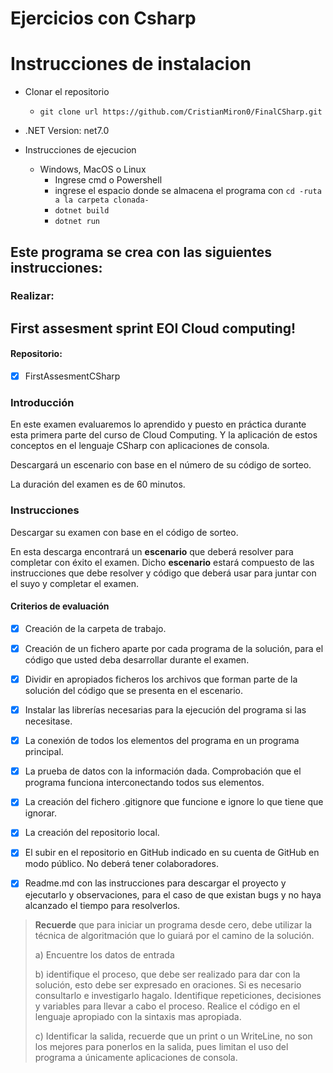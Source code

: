 # Ejercicios con Csharp

# Instrucciones de instalacion

- Clonar el repositorio
  - `git clone url https://github.com/CristianMiron0/FinalCSharp.git`

- .NET Version: net7.0

- Instrucciones de ejecucion
  - Windows, MacOS o Linux
    - Ingrese cmd o Powershell
    - ingrese el espacio donde se almacena el programa con `cd -ruta a la carpeta clonada-`
    - `dotnet build`
    - `dotnet run`


## Este programa se crea con las siguientes instrucciones:

### Realizar:

## First assesment sprint EOI Cloud computing!

#### Repositorio:

- [x] FirstAssesmentCSharp

### Introducción

En este examen evaluaremos lo aprendido y puesto en práctica durante esta primera parte del curso de Cloud Computing. Y la aplicación de estos conceptos en el lenguaje CSharp con aplicaciones de consola.

Descargará un escenario con base en el número de su código de sorteo.

La duración del examen es de 60 minutos.

### Instrucciones

Descargar su examen con base en el código de sorteo. 

En esta descarga encontrará un **escenario** que deberá resolver para completar con éxito el examen. Dicho **escenario** estará compuesto de las instrucciones que debe resolver y código que deberá usar para juntar con el suyo y completar el examen.

#### Criterios de evaluación

- [x] Creación de la carpeta de trabajo.

- [x] Creación de un fichero aparte por cada programa de la solución, para el código que usted deba desarrollar durante el examen.
- [x] Dividir en apropiados ficheros los archivos que forman parte de la solución del código que se presenta en el escenario.
- [x] Instalar las librerías necesarias para la ejecución del programa si las necesitase. 
- [x] La conexión de todos los elementos del programa en un programa principal.
- [x] La prueba de datos con la información dada. Comprobación que el programa funciona interconectando todos sus elementos.

- [x] La creación del fichero .gitignore que funcione e ignore lo que tiene que ignorar.

- [x] La creación del repositorio local.

- [x] El subir en el repositorio en GitHub indicado en su cuenta de GitHub en modo público. No deberá tener colaboradores.
- [x] Readme.md con las instrucciones para descargar el proyecto y ejecutarlo y observaciones, para el caso de que existan bugs y no haya alcanzado el tiempo para resolverlos.

> **Recuerde** que para iniciar un programa desde cero, debe utilizar la técnica de algoritmación que lo guiará por el camino de la solución.
>
> a) Encuentre los datos de entrada
>
> b) identifique el proceso, que debe ser realizado para dar con la solución, esto debe ser expresado en oraciones. Si es necesario consultarlo e investigarlo hagalo. Identifique repeticiones, decisiones y variables para llevar a cabo el proceso. Realice el código en el lenguaje apropiado con la sintaxis mas apropiada.
>
> c) Identificar la salida, recuerde que un print o un WriteLine, no son los mejores para ponerlos en la salida, pues limitan el uso del programa a únicamente aplicaciones de consola.

